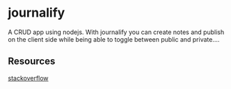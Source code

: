 # journalify
A CRUD app using nodejs. With journalify you can create notes and publish on the client side while being able to toggle between public and private....


## Resources
[stackoverflow](https://stackoverflow.com/questions/69959820/typeerror-exphbs-is-not-a-function)